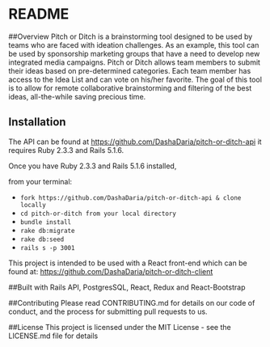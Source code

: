 # README

##Overview
Pitch or Ditch is a brainstorming tool designed to be used by teams who are faced with ideation challenges. As an example, this tool can be used by sponsorship marketing groups that have a need to develop new integrated media campaigns. Pitch or Ditch allows team members to submit their ideas based on pre-determined categories. Each team member has access to the Idea List and can vote on his/her favorite. The goal of this tool is to allow for remote collaborative brainstorming and filtering of the best ideas, all-the-while saving precious time. 

## Installation

The API can be found at https://github.com/DashaDaria/pitch-or-ditch-api
it requires Ruby 2.3.3 and Rails 5.1.6.

Once you have Ruby 2.3.3 and Rails 5.1.6 installed,

from your terminal:
* ```fork https://github.com/DashaDaria/pitch-or-ditch-api & clone locally```
* ```cd pitch-or-ditch from your local directory```
* ```bundle install```
* ```rake db:migrate```
* ```rake db:seed```
* ```rails s -p 3001```


This project is intended to be used with a React front-end which can be found at: https://github.com/DashaDaria/pitch-or-ditch-client

##Built with
Rails API, PostgresSQL, React, Redux and React-Bootstrap

##Contributing
Please read CONTRIBUTING.md for details on our code of conduct, and the process for submitting pull requests to us.

##License
This project is licensed under the MIT License - see the LICENSE.md file for details
